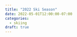 ```yaml
---
title: "2022 Ski Season"
date: 2022-05-01T12:00:00-07:00
categories:
  - skiing
draft: true
---
```

